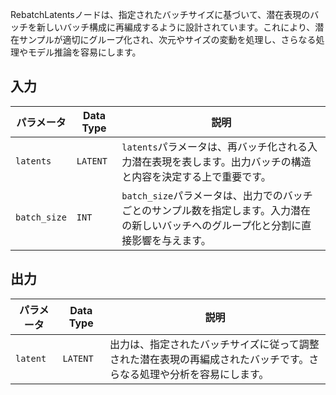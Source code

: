 
RebatchLatentsノードは、指定されたバッチサイズに基づいて、潜在表現のバッチを新しいバッチ構成に再編成するように設計されています。これにより、潜在サンプルが適切にグループ化され、次元やサイズの変動を処理し、さらなる処理やモデル推論を容易にします。

## 入力

| パラメータ    | Data Type | 説明 |
|--------------|-------------|-------------|
| `latents`    | `LATENT`    | `latents`パラメータは、再バッチ化される入力潜在表現を表します。出力バッチの構造と内容を決定する上で重要です。 |
| `batch_size` | `INT`      | `batch_size`パラメータは、出力でのバッチごとのサンプル数を指定します。入力潜在の新しいバッチへのグループ化と分割に直接影響を与えます。 |

## 出力

| パラメータ | Data Type | 説明 |
|-----------|-------------|-------------|
| `latent`  | `LATENT`    | 出力は、指定されたバッチサイズに従って調整された潜在表現の再編成されたバッチです。さらなる処理や分析を容易にします。 |
